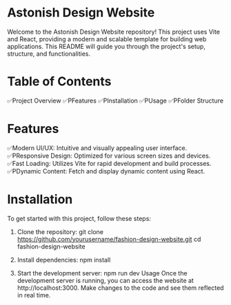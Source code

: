# Astonish Design Website
Welcome to the Astonish Design Website repository! This project uses Vite and React, providing a modern and scalable template for building web applications. This README will guide you through the project's setup, structure, and functionalities.

# Table of Contents
✅Project Overview
✅PFeatures
✅PInstallation
✅PUsage
✅PFolder Structure

# Features
✅Modern UI/UX: Intuitive and visually appealing user interface.
✅PResponsive Design: Optimized for various screen sizes and devices.
✅Fast Loading: Utilizes Vite for rapid development and build processes.
✅PDynamic Content: Fetch and display dynamic content using React.

# Installation
To get started with this project, follow these steps:

1. Clone the repository:
git clone https://github.com/yourusername/fashion-design-website.git
cd fashion-design-website

2. Install dependencies:
npm install

3. Start the development server:
npm run dev
Usage
Once the development server is running, you can access the website at http://localhost:3000. Make changes to the code and see them reflected in real time.


